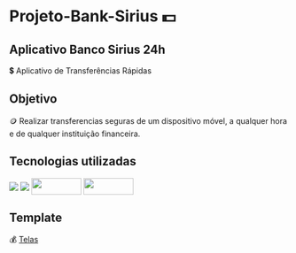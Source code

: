 # Projeto-Bank-Sirius  :dollar:

## Aplicativo Banco Sirius 24h
 
 :heavy_dollar_sign: Aplicativo de Transferências Rápidas

## Objetivo

:coin: Realizar transferencias seguras de um dispositivo móvel, a qualquer hora e de qualquer instituição financeira.

## Tecnologias utilizadas 

<a>

<img align="center" src="https://img.shields.io/badge/Flutter-02569B?style=for-the-badge&logo=flutter&logoColor=white">

</a>

<a>

<img align="center" src="https://img.shields.io/badge/Dart-0175C2?style=for-the-badge&logo=dart&logoColor=white">

</a>

<a>

<img align="center" height="30" width="90" src="https://miro.medium.com/max/1200/1*qnro_BOCnBQDQg9dMUGp-A.png">

</a>

<a>

<img align="center" height="30" width="90" src="https://encrypted-tbn0.gstatic.com/images?q=tbn:ANd9GcTF4Dg6IRIZHLJibLgbGFnD4hakkOt1QqbkOGPYotLMh2y_5bNpIZsh7E-S7txm1U_FbA&usqp=CAU">

</a>


## Template

:moneybag: [Telas](https://github.com/mariaeugenia907/Projeto-Bank-Sirius/tree/main/scr_telas)

